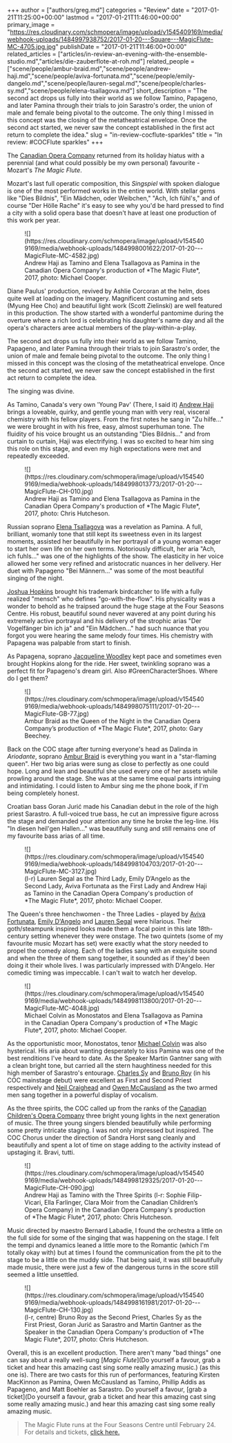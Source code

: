 +++
author = ["authors/greg.md"]
categories = "Review"
date = "2017-01-21T11:25:00+00:00"
lastmod = "2017-01-21T11:46:00+00:00"
primary_image = "https://res.cloudinary.com/schmopera/image/upload/v1545409169/media/webhook-uploads/1484997938752/2017-01-20---Square---MagicFlute-MC-4705.jpg.jpg"
publishDate = "2017-01-21T11:46:00+00:00"
related_articles = ["articles/in-review-an-evening-with-the-ensemble-studio.md","articles/die-zauberflote-at-roh.md"]
related_people = ["scene/people/ambur-braid.md","scene/people/andrew-haji.md","scene/people/aviva-fortunata.md","scene/people/emily-dangelo.md","scene/people/lauren-segal.md","scene/people/charles-sy.md","scene/people/elena-tsallagova.md"]
short_description = "The second act drops us fully into their world as we follow Tamino, Papageno, and later Pamina through their trials to join Sarastro&#039;s order, the union of male and female being pivotal to the outcome. The only thing I missed in this concept was the closing of the metatheatrical envelope. Once the second act started, we never saw the concept established in the first act return to complete the idea."
slug = "in-review-cocflute-sparkles"
title = "In review: #COCFlute sparkles"
+++

The [Canadian Opera Company](/scene/companies/canadian-opera-company/) returned from its  holiday hiatus with a perennial (and what could possibly be my own personal) favourite - Mozart's *The Magic Flute*.

Mozart's last full operatic composition, this *Singspiel* with spoken dialogue is one of the most performed works in the entire world. With stellar gems like "Dies Bildnis", "Ein Mädchen, oder Weibchen," "Ach, Ich fühl's," and of course "Der Hölle Rache" it's easy to see why you'd be hard pressed to find a city with a solid opera base that doesn't have at least one production of this work per year. 

<figure data-type="image">
![](https://res.cloudinary.com/schmopera/image/upload/v1545409169/media/webhook-uploads/1484998001622/2017-01-20---MagicFlute-MC-4582.jpg)
<figcaption>Andrew Haji as Tamino and Elena Tsallagova as Pamina in the Canadian Opera Company's production of *The Magic Flute*, 2017, photo: Michael Cooper.</figcaption>
</figure>

Diane Paulus' production, revived by Ashlie Corcoran at the helm, does quite well at loading on the imagery. Magnificent costuming and sets (Myung Hee Cho) and beautiful light work (Scott Zielinski) are well featured in this production. The show started with a wonderful pantomime during the overture where a rich lord is celebrating his daughter's name day and all the opera's characters aree actual members of the play-within-a-play.

The second act drops us fully into their world as we follow Tamino, Papageno, and later Pamina through their trials to join Sarastro's order, the union of male and female being pivotal to the outcome. The only thing I missed in this concept was the closing of the metatheatrical envelope. Once the second act started, we never saw the concept established in the first act return to complete the idea. 

The singing was divine. 

As Tamino, Canada's very own 'Young Pav' (There, I said it) [Andrew Haji](/scene/people/andrew-haji/) brings a loveable, quirky, and gentle young man with very real, visceral chemistry with his fellow players. From the first notes he sang in "Zu hilfe..." we were brought in with his free, easy, almost superhuman tone. The fluidity of his voice brought us an outstanding "Dies Bildnis..." and from curtain to curtain, Haji was electrifying. I was so excited to hear him sing this role on this stage, and even my high expectations were met and repeatedly exceeded. 

<figure data-type="image">
![](https://res.cloudinary.com/schmopera/image/upload/v1545409169/media/webhook-uploads/1484998013773/2017-01-20---MagicFlute-CH-010.jpg)
<figcaption>Andrew Haji as Tamino and Elena Tsallagova as Pamina in the Canadian Opera Company's production of *The Magic Flute*, 2017, photo: Chris Hutcheson.</figcaption>
</figure>

Russian soprano [Elena Tsallagova](/scene/people/elena-tsallagova/) was a revelation as Pamina. A full, brilliant, womanly tone that still kept its sweetness even in its largest moments, assisted her beautifully in her portrayal of a young woman eager to start her own life on her own terms. Notoriously difficult, her aria "Ach, ich fuhls..." was one of the highlights of the show. The elasticity in her voice allowed her some very refined and aristocratic nuances in her delivery. Her duet with Papageno "Bei Männern..." was some of the most beautiful singing of the night. 

[Joshua Hopkins](/scene/people/joshua-hopkins/) brought his trademark birdcatcher to life with a fully realized "mensch" who defines "go-with-the-flow". His physicality was a wonder to behold as he traipsed around the huge stage at the Four Seasons Centre. His robust, beautiful sound never wavered at any point during his extremely active portrayal and his delivery of the strophic arias "Der Vogelfänger bin ich ja" and "Ein Mädchen..." had such nuance that you forgot you were hearing the same melody four times. His chemistry with Papagena was palpable from start to finish. 

As Papagena, soprano [Jacqueline Woodley](/scene/people/jacqueline-woodley/) kept pace and sometimes even brought Hopkins along for the ride. Her sweet, twinkling soprano was a perfect fit for Papageno's dream girl. Also #GreenCharacterShoes. Where do I get them? 

<figure data-type="image">
![](https://res.cloudinary.com/schmopera/image/upload/v1545409169/media/webhook-uploads/1484998075111/2017-01-20---MagicFlute-GB-77.jpg)
<figcaption>Ambur Braid as the Queen of the Night in the Canadian Opera Company’s production of *The Magic Flute*, 2017, photo: Gary Beechey.</figcaption>
</figure>

Back on the COC stage after turning everyone's head as Dalinda in *Ariodante*, soprano [Ambur Braid](/scene/people/ambur-braid/) is everything you want in a "star-flaming queen". Her two big arias were sung as close to perfectly as one could hope. Long and lean and beautiful she used every one of her assets while prowling around the stage. She was at the same time equal parts intriguing and intimidating. I could listen to Ambur sing me the phone book, if I'm being completely honest. 

Croatian bass Goran Jurić made his Canadian debut in the role of the high priest Sarastro. A full-voiced true bass, he cut an impressive figure across the stage and demanded your attention any time he broke the leg-line. His "In diesen heil'gen Hallen..." was beautifully sung and still remains one of my favourite bass arias of all time.

<figure data-type="image">
![](https://res.cloudinary.com/schmopera/image/upload/v1545409169/media/webhook-uploads/1484998104703/2017-01-20---MagicFlute-MC-3127.jpg)
<figcaption>(l-r) Lauren Segal as the Third Lady, Emily D’Angelo as the Second Lady, Aviva Fortunata as the First Lady and Andrew Haji as Tamino in the Canadian Opera Company's production of *The Magic Flute*, 2017, photo: Michael Cooper.</figcaption>
</figure>

The Queen's three henchwomen - the Three Ladies - played by [Aviva Fortunata](/scene/people/aviva-fortunata/), [Emily D'Angelo](/scene/people/emily-dangelo/) and [Lauren Segal](/scene/people/lauren-segal/) were hilarious. Their goth/steampunk inspired looks made them a focal point in this late 18th-century setting whenever they were onstage. The two quintets (some of my favourite music Mozart has set) were exactly what the story needed to propel the comedy along. Each of the ladies sang with an exquisite sound and when the three of them sang together, it sounded as if they'd been doing it their whole lives. I was particularly impressed with D'Angelo. Her comedic timing was impeccable. I can't wait to watch her develop. 

<figure data-type="image">
![](https://res.cloudinary.com/schmopera/image/upload/v1545409169/media/webhook-uploads/1484998113800/2017-01-20---MagicFlute-MC-4048.jpg)
<figcaption>Michael Colvin as Monostatos and Elena Tsallagova as Pamina in the Canadian Opera Company's production of *The Magic Flute*, 2017, photo: Michael Cooper.</figcaption>
</figure>

As the opportunistic moor, Monostatos, tenor [Michael Colvin](/scene/people/michael-colvin.) was also hysterical. His aria about wanting desperately to kiss Pamina was one of the best renditions I've heard to date. As the Speaker Martin Gantner sang with a clean bright tone, but carried all the stern haughtiness needed for this high member of Sarastro's entourage. [Charles Sy](/scene/people/charles-sy/) and [Bruno Roy](/scene/people/bruno-roy/) (in his COC mainstage debut) were excellent as First and Second Priest respectively and [Neil Craighead](/scene/people/neil-craighead/) and [Owen McCausland](/scene/people/owen-mccausland/) as the two armed men sang together in a powerful display of vocalism. 

As the three spirits, the COC called up from the ranks of the [Canadian Children's Opera Company](/scene/companies/canadian-childrens-opera-company/) three bright young lights in the next generation of music. The three young singers blended beautifully while performing some pretty intricate staging. I was not only impressed but inspired. The COC Chorus under the direction of Sandra Horst sang cleanly and beautifully and spent a lot of time on stage adding to the activity instead of upstaging it. Bravi, tutti. 

<figure data-type="image">
![](https://res.cloudinary.com/schmopera/image/upload/v1545409169/media/webhook-uploads/1484998129325/2017-01-20---MagicFlute-CH-090.jpg)
<figcaption>Andrew Haji as Tamino with the Three Spirits (l-r: Sophie Filip-Vicari, Ella Farlinger, Clara Moir from the Canadian Children’s Opera Company) in the Canadian Opera Company's production of *The Magic Flute*, 2017, photo: Chris Hutcheson.</figcaption>
</figure>

Music directed by maestro Bernard Labadie, I found the orchestra a little on the full side for some of the singing that was happening on the stage. I felt the tempi and dynamics leaned a little more to the Romantic (which I'm totally okay with) but at times I found the communication from the pit to the stage to be a little on the muddy side. That being said, it was still beautifully made music, there were just a few of the dangerous turns in the score still seemed a little unsettled. 

<figure data-type="image">
![](https://res.cloudinary.com/schmopera/image/upload/v1545409169/media/webhook-uploads/1484998161981/2017-01-20---MagicFlute-CH-130.jpg)
<figcaption>(l-r, centre) Bruno Roy as the Second Priest, Charles Sy as the First Priest, Goran Jurić as Sarastro and Martin Gantner as the Speaker in the Canadian Opera Company's production of *The Magic Flute*, 2017, photo: Chris Hutcheson.</figcaption>
</figure>

Overall, this is an excellent production. There aren't many "bad things" one can say about a really well-sung [*Magic Flute*](Do yourself a favour, grab a ticket and hear this amazing cast sing some really amazing music.) (as this one is). There are two casts for this run of performances, featuring Kirsten MacKinnon as Pamina, Owen McCausland as Tamino, Phillip Addis as Papageno, and Matt Boehler as Sarastro. Do yourself a favour, [grab a ticket](Do yourself a favour, grab a ticket and hear this amazing cast sing some really amazing music.) and hear this amazing cast sing some really amazing music.

>The Magic Flute runs at the Four Seasons Centre until February 24. For details and tickets, [click here.](http://www.coc.ca/PerformancesAndTickets/1617Season/MagicFlute.aspx)
